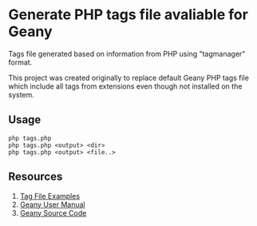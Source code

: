 # Generate PHP tags file avaliable for Geany

Tags file generated based on information from PHP using "tagmanager"
format.

This project was created originally to replace default Geany PHP tags
file which include all tags from extensions even though not installed
on the system.

## Usage

````
php tags.php
php tags.php <output> <dir>
php tags.php <output> <file..>
````

## Resources

 1. [Tag File Examples](https://wiki.geany.org/tags/start)
 2. [Geany User Manual](https://www.geany.org/manual/current/index.html#global-tags-files)
 3. [Geany Source Code](https://github.com/geany/geany)
